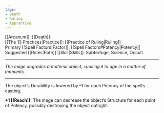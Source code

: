 ```yaml
---
tags:
- Death
- Ruling
- Apprentice
---
```


[[Arcanum]]: [[Death]]\
[[The 13 Practices|Practice]]: [[Practice of Ruling|Ruling]]\
Primary [[Spell Factors|Factor]]: [[Spell Factors#Potency|Potency]]\
Suggested [[Rotes|Rote]] [[Skill|Skills]]: Subterfuge, Science, Occult

---

_The mage degrades a material object, causing it to age in a matter of moments._

---

The object’s Durability is lowered by –1 for each Potency of the spell’s casting.

**+1 [[Reach]]:** The mage can decrease the object’s Structure for each point of Potency, possibly destroying the object outright.